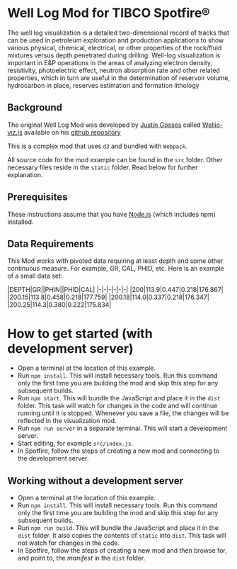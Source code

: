# Well Log Mod for TIBCO Spotfire®
The well log visualization is a detailed two-dimensional record of tracks that can be used in petroleum exploration and production applications to show various physical, chemical, electrical, or other properties of the rock/fluid mixtures versus depth penetrated during drilling. Well-log visualization is important in E&P operations in the areas of analyzing electron density, resistivity, photoelectric effect, neutron absorption rate and other related properties, which in turn are useful in the determination of reservoir volume, hydrocarbon in place, reserves estimation and formation lithology

## Background
The original Well Log Mod was developed by [Justin Gosses](https://www.linkedin.com/in/justingosses/) called [Wellio-viz.js](https://github.com/JustinGOSSES/wellioviz) available on his [github repository](https://github.com/JustinGOSSES/wellioviz) 

This is a complex mod that uses `d3` and bundled with `Webpack`.

All source code for the mod example can be found in the `src` folder. Other necessary files reside in the `static` folder. Read below for further explanation.

## Prerequisites
These instructions assume that you have [Node.js](https://nodejs.org/en/) (which includes npm) installed.

## Data Requirements
This Mod works with pivoted data requiring at least depth and some other continuous measure. For example, GR, CAL, PHID, etc.  Here is an example of a small data set:

|DEPTH|GR||PHIN||PHID|CAL|
|-|-|-|-|-|-|
|200|113.9|0.447|0.218|176.867|
|200.15|113.8|0.458|0.218|177.759|
|200.18|114.0|0.337|0.218|176.347|
|200.25|114.3|0.380|0.222|175.834|

# How to get started (with development server)
- Open a terminal at the location of this example.
- Run `npm install`. This will install necessary tools. Run this command only the first time you are building the mod and skip this step for any subsequent builds.
- Run `npm start`. This will bundle the JavaScript and place it in the `dist` folder. This task will watch for changes in the code and will continue running until it is stopped. Whenever you save a file, the changes will be reflected in the visualization mod.
- Run `npm run server` in a separate terminal. This will start a development server.
- Start editing, for example `src/index.js`.
- In Spotfire, follow the steps of creating a new mod and connecting to the development server.

## Working without a development server
- Open a terminal at the location of this example.
- Run `npm install`. This will install necessary tools. Run this command only the first time you are building the mod and skip this step for any subsequent builds.
- Run `npm run build`. This will bundle the JavaScript and place it in the `dist` folder. It also copies the contents of `static` into `dist`. This task will not watch for changes in the code.
- In Spotfire, follow the steps of creating a new mod and then browse for, and point to, the _manifest_ in the `dist` folder.
  
